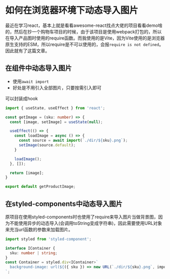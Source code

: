 # 如何在浏览器环境下动态导入图片

最近在学习react，基本上就是看看awesome-react找点大佬的项目看看demo啥的，然后在抄一个购物车项目的时候，由于该项目是使用webpack打包的，所以在导入产品图时使用的require函数。而我使用的是Vite，因为Vite使用的是浏览器原生支持的ESM，所以require是不可以使用的，会报`require is not defined`。因此就有了这篇文章。

## 在组件中动态导入图片

- 使用`await import`
- 好处是不用引入全部图片，只要按需引入即可

可以封装成hook
```ts
import { useState, useEffect } from 'react';

const getImage = (sku: number) => {
  const [image, setImage] = useState(null);

  useEffect(() => {
    const loadImage = async () => {
      const source = await import(`./dir/${sku}.png`);
      setImage(source.default);
    }

    loadImage();
  }, []);

  return [image];
}

export default getProductImage;
```
## 在styled-components中动态导入图片

原项目在使用styled-components时也使用了require来导入图片当做背景图，因为不能使用异步的动态导入(会调用toString变成字符串)，因此需要使用URL对象来充当url函数的参数来加载图片。

```ts
import styled from 'styled-component';

interface IContainer {
  sku: number | string;
}
const Container = styled.div<IContainer>`
  background-image: url(${({ sku }) => new URL(`./dir/${sku}.png`, import.meta.url).href });
`;
```
